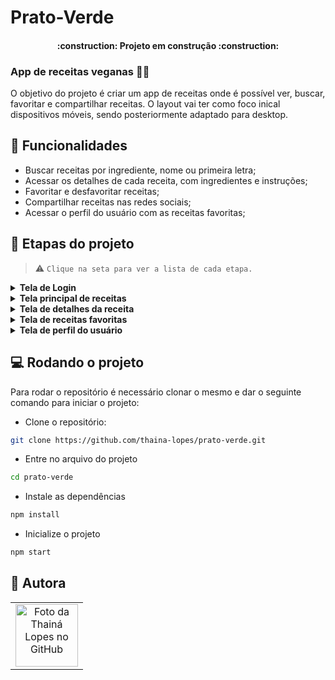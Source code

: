 # Prato-Verde

<h4 align="center"> 
    :construction:  Projeto em construção  :construction:
</h4>

### App de receitas veganas :fork_and_knife::herb:

O objetivo do projeto é criar um app de receitas onde é possível ver, buscar, favoritar e compartilhar receitas. O layout vai ter como foco inical dispositivos móveis, sendo posteriormente adaptado para desktop.

## :hammer: Funcionalidades

- Buscar receitas por ingrediente, nome ou primeira letra;
- Acessar os detalhes de cada receita, com ingredientes e instruções;
- Favoritar e desfavoritar receitas;
- Compartilhar receitas nas redes sociais;
- Acessar o perfil do usuário com as receitas favoritas;

## :memo: Etapas do projeto

> :warning: `Clique na seta para ver a lista de cada etapa.`

<details>
  <summary> <b>Tela de Login</b></summary>
  
1. [x] Desenvolver a tela de formulário com input de nome, e-mail, senha e botão de login.
2. [x] O botão do formulário só deve ser habilitado após um nome de usuário e uma senha com 6 caracteres ou mais serem preenchidos.
3. [x] Após a submissão do formulário, salvar no localStorage o nome do usuário na chave `user`.
4. [x] Redirecionar o usuário para a tela principal de receitas após a submissão e validação com sucesso do login.
5. [x] Implementar responsividade do login.

</details>
<details>
  <summary> <b>Tela principal de receitas</b> </summary>
  
1. [x] Implementar o header posicionando-o de forma fixa e contendo os ícones de menu.
2. [x] Redirecionar o usuário para a tela correta ao clicar em cada ícone no menu.
3. [x] Implementar os botões de categoria para serem utilizados como filtro.
4. [ ] Implementar o filtro das receitas por meio da API ao clicar no filtro de categoria.
5. [ ] Implementar o filtro como um toggle, o qual se for selecionado novamente, o app deve retornar as receitas sem nenhum filtro.
6. [ ] Redirecionar o usuário para a tela de perfil ao clicar no botão de perfil.
7. [ ] Desenvolver o botão de busca que, ao ser clicado, a barra de busca deve aparecer. O mesmo serve para escondê-la.
8. [ ] Implementar 2 radio buttons na barra de busca: Ingrediente e Nome da receita.
9. [ ] Caso a busca retorne mais de uma receita, renderize as 6 primeiras encontradas, exibindo a imagem e o nome de cada uma.
10. [ ] Redirecionar o usuário ao clicar no card da receita, para a tela de detalhes, que deve mudar a rota e conter o id da receita na URL.
11. [ ] Realizar uma request para a API passando o id da receita que deve estar disponível nos parâmetros da URL.
   
</details>
<details>
<summary> <b>Tela de detalhes da receita</b> </summary>
  
1. [ ] Desenvolver a tela de modo que contenha a imagem da receita, o título, uma lista de ingredientes seguidos pelas quantidades, instruções de preparo e um botão de compartilhar.
2. [ ] O botão de compartilhar deve copiar a URL da tela de detalhes da receita para o clipboard.

</details>
<details>
<summary> <b>Tela de receitas favoritas</b> </summary>
  
1. [ ] Possuir a foto da receita, nome, um botão de compartilhar e um de "desfavoritar".
2. [ ] O botão de compartilhar deve copiar a URL da tela de detalhes da receita para o clipboard.
3. [ ] O botão de "desfavoritar" deve remover a receita da lista de receitas favoritas do `localStorage` e da tela.
4. [ ] Ao clicar na foto ou no nome da receita, a rota deve mudar para a tela de detalhes daquela receita.

</details>
<details>
<summary> <b>Tela de perfil do usuário</b> </summary>
  
1. [ ] Possuir o nome do usuário digitado no login.
2. [ ] Implementar 3 botões: um de "Receitas favoritas", um de "Início" e um de "Sair".
3. [ ] Ao clicar no botão de "Receitas favoritas", a rota deve mudar para a tela de receitas favoritas.
4. [ ] Ao clicar no botão de "Início", a rota deve mudar para a tela de início.
5. [ ] Ao clicar no botão de "Sair", o localStorage deve ser limpo e a rota deve mudar para a tela de login.

</details>

## :computer: Rodando o projeto

Para rodar o repositório é necessário clonar o mesmo e dar o seguinte comando para iniciar o projeto:

- Clone o repositório:

```bash
git clone https://github.com/thaina-lopes/prato-verde.git
```

- Entre no arquivo do projeto

```bash
cd prato-verde
```

- Instale as dependências

```bash
npm install
```

- Inicialize o projeto

```bash
npm start
```

## :green_heart: Autora

<table>
  <tr>
    <td align="center">
      <a href="https://github.com/thaina-lopes">
        <img src="https://avatars.githubusercontent.com/u/130593695?v=4" width="100px;" alt="Foto da Thainá Lopes no GitHub"/><br>
      </a>
    </td>
  </tr>
</table>
